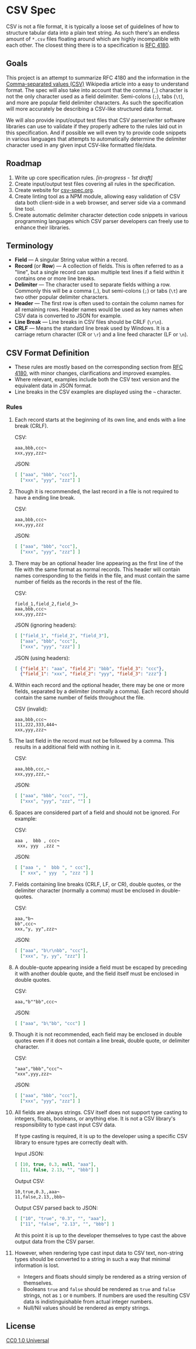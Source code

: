# CSV Spec

CSV is not a file format, it is typically a loose set of guidelines of how to
structure tabular data into a plain text string. As such there's an endless
amount of `*.csv` files floating around which are highly incompatible with
each other. The closest thing there is to a specification is [RFC 4180][].

[rfc 4180]: http://tools.ietf.org/html/rfc4180


## Goals

This project is an attempt to summarize RFC 4180 and the information in the
[Comma-separated values (CSV)][csv] Wikipedia article into a easy to
understand format. The spec will also take into account that the comma (`,`)
character is not the only character used as a field delimiter. Semi-colons
(`;`), tabs (`\t`), and more are popular field delimiter characters. As such
the specification will more accurately be describing a CSV-like structured
data format.

[csv]: http://en.wikipedia.org/wiki/Comma-separated_values

We will also provide input/output test files that CSV parser/writer software
libraries can use to validate if they properly adhere to the rules laid out in
this specification. And if possible we will even try to provide code snippets
in various languages that attempts to automatically determine the delimiter
character used in any given input CSV-like formatted file/data.


## Roadmap

1. Write up core specification rules. _[in-progress - 1st draft]_
2. Create input/output test files covering all rules in the specification.
3. Create website for [csv-spec.org](http://csv-spec.org/).
4. Create linting tool as a NPM module, allowing easy validation of CSV
   data both client-side in a web browser, and server side via a command line
   tool.
5. Create automatic delimiter character detection code snippets in various
   programming languages which CSV parser developers can freely use to enhance
   their libraries.


## Terminology

- **Field** — A singular String value within a record.
- **Record** (or **Row**) — A collection of fields. This is often referred to
  as a "line", but a single record can span multiple text lines if a field
  within it contains one or more line breaks.
- **Delimiter** — The character used to separate fields withing a
  row. Commonly this will be a comma (`,`), but semi-colons (`;`) or tabs
  (`\t`) are two other popular delimiter characters.
- **Header** — The first row is often used to contain the column names for all
  remaining rows. Header names would be used as key names when CSV data is
  converted to JSON for example.
- **Line Break** — Line breaks in CSV files should be CRLF (`\r\n`).
- **CRLF** — Means the standard line break used by Windows. It is a carriage
  return character (CR or `\r`) and a line feed character (LF or `\n`).

## CSV Format Definition

- These rules are mostly based on the corresponding section from
  [RFC 4180][def], with minor changes, clarifications and improved examples.
- Where relevant, examples include both the CSV text version and the
  equivalent data in JSON format.
- Line breaks in the CSV examples are displayed using the `¬` character.

[def]: http://tools.ietf.org/html/rfc4180#section-2

### Rules

1.  Each record starts at the beginning of its own line, and ends with a line
    break (CRLF).

    CSV:

    ```csv
    aaa,bbb,ccc¬
    xxx,yyy,zzz¬
    ```

    JSON:

    ```json
    [ ["aaa", "bbb", "ccc"],
      ["xxx", "yyy", "zzz"] ]
    ```

2.  Though it is recommended, the last record in a file is not required to
    have a ending line break.

    CSV:

    ```csv
    aaa,bbb,ccc¬
    xxx,yyy,zzz
    ```

    JSON:

    ```json
    [ ["aaa", "bbb", "ccc"],
      ["xxx", "yyy", "zzz"] ]
    ```

3.  There may be an optional header line appearing as the first line of the
    file with the same format as normal records. This header will contain
    names corresponding to the fields in the file, and must contain the same
    number of fields as the records in the rest of the file.

    CSV:

    ```csv
    field_1,field_2,field_3¬
    aaa,bbb,ccc¬
    xxx,yyy,zzz¬
    ```

    JSON (ignoring headers):

    ```json
    [ ["field_1", "field_2", "field_3"],
      ["aaa", "bbb", "ccc"],
      ["xxx", "yyy", "zzz"] ]
    ```

    JSON (using headers):

    ```json
    [ {"field_1": "aaa", "field_2": "bbb", "field_3": "ccc"},
      {"field_1": "xxx", "field_2": "yyy", "field_3": "zzz"} ]
    ```

4.  Within each record and the optional header, there may be one or more
    fields, separated by a delimiter (normally a comma). Each record should
    contain the same number of fields throughout the file.

    CSV (invalid):

    ```csv
    aaa,bbb,ccc¬
    111,222,333,444¬
    xxx,yyy,zzz¬
    ```

5.  The last field in the record must not be followed by a comma. This results
    in a additional field with nothing in it.

    CSV:

    ```csv
    aaa,bbb,ccc,¬
    xxx,yyy,zzz,¬
    ```

    JSON:

    ```json
    [ ["aaa", "bbb", "ccc", ""],
      ["xxx", "yyy", "zzz", ""] ]
    ```

6.  Spaces are considered part of a field and should not be ignored. For
    example:

    CSV:

    ```csv
    aaa ,  bbb , ccc¬
     xxx, yyy  ,zzz ¬
    ```

    JSON:

    ```json
    [ ["aaa ", "  bbb ", " ccc"],
      [" xxx", " yyy  ", "zzz "] ]
    ```

7.  Fields containing line breaks (CRLF, LF, or CR), double quotes, or the
    delimiter character (normally a comma) must be enclosed in double-quotes.

    CSV:

    ```csv
    aaa,"b¬
    bb",ccc¬
    xxx,"y, yy",zzz¬
    ```

    JSON:

    ```json
    [ ["aaa", "b\r\nbb", "ccc"],
      ["xxx", "y, yy", "zzz"] ]
    ```

8.  A double-quote appearing inside a field must be escaped by preceding it
    with another double quote, and the field itself must be enclosed in double
    quotes.

    CSV:

    ```csv
    aaa,"b""bb",ccc¬
    ```

    JSON:

    ```json
    [ ["aaa", "b\"bb", "ccc"] ]
    ```

9.  Though it is not recommended, each field may be enclosed in double quotes
    even if it does not contain a line break, double quote, or delimiter
    character.

    CSV:

    ```csv
    "aaa","bbb","ccc"¬
    "xxx",yyy,zzz¬
    ```

    JSON:

    ```json
    [ ["aaa", "bbb", "ccc"],
      ["xxx", "yyy", "zzz"] ]
    ```

10. All fields are always strings. CSV itself does not support type casting to
    integers, floats, booleans, or anything else. It is not a CSV library's
    responsibility to type cast input CSV data.

    If type casting is required, it is up to the developer using a specific
    CSV library to ensure types are correctly dealt with.

    Input JSON:

    ```json
    [ [10, true, 0.3, null, "aaa"],
      [11, false, 2.13, "", "bbb"] ]
    ```

    Output CSV:

    ```csv
    10,true,0.3,,aaa¬
    11,false,2.13,,bbb¬
    ```

    Output CSV parsed back to JSON:

    ```json
    [ ["10", "true", "0.3", "", "aaa"],
      ["11", "false", "2.13", "", "bbb"] ]
    ```

    At this point it is up to the developer themselves to type cast the above
    output data from the CSV parser.

11. However, when rendering type cast input data to CSV text, non-string
    types should be converted to a string in such a way that minimal
    information is lost.
      - Integers and floats should simply be rendered as a string version
        of themselves.
      - Booleans `true` and `false` should be rendered as `true` and `false`
        strings, not as `1` or `0` numbers. If numbers are used the resulting
        CSV data is indistinguishable from actual integer numbers.
      - Null/Nil values should be rendered as empty strings.


## License

[CC0 1.0 Universal](http://creativecommons.org/publicdomain/zero/1.0/)
